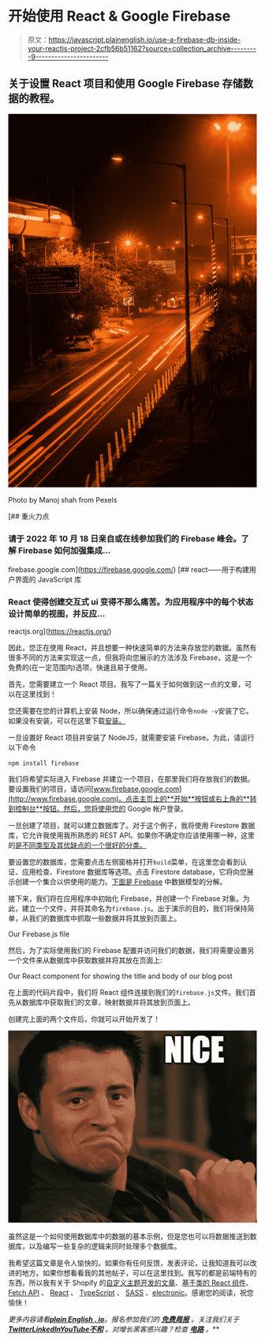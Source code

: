 # 开始使用 React & Google Firebase

> 原文：<https://javascript.plainenglish.io/use-a-firebase-db-inside-your-reactjs-project-2cfb56b51162?source=collection_archive---------9----------------------->

## 关于设置 React 项目和使用 Google Firebase 存储数据的教程。

![](img/38cabb79c78d77379a96e12fc58d544d.png)

Photo by Manoj shah from Pexels

[](https://firebase.google.com/) [## 重火力点

### 请于 2022 年 10 月 18 日亲自或在线参加我们的 Firebase 峰会。了解 Firebase 如何加强集成…

firebase.google.com](https://firebase.google.com/) [](https://reactjs.org/) [## react——用于构建用户界面的 JavaScript 库

### React 使得创建交互式 ui 变得不那么痛苦。为应用程序中的每个状态设计简单的视图，并反应…

reactjs.org](https://reactjs.org/) 

因此，您正在使用 React，并且想要一种快速简单的方法来存放您的数据。虽然有很多不同的方法来实现这一点，但我将向您展示的方法涉及 Firebase，这是一个免费的(在一定范围内)选项，快速且易于使用。

首先，您需要建立一个 React 项目。我写了一篇关于如何做到这一点的文章，可以在这里找到！

您还需要在您的计算机上安装 Node，所以确保通过运行命令`node -v`安装了它。如果没有安装，可以在这里下载[安装。](https://nodejs.org/en/download/)

一旦设置好 React 项目并安装了 NodeJS，就需要安装 Firebase。为此，请运行以下命令

```
npm install firebase
```

我们将希望实际进入 Firebase 并建立一个项目，在那里我们将存放我们的数据。要设置我们的项目，请访问[www.firebase.google.com](http://www.firebase.google.com)。点击主页上的**开始**按钮或右上角的**转到控制台**按钮。然后，您将使用您的 Google 帐户登录。

一旦创建了项目，就可以建立数据库了。对于这个例子，我将使用 Firestore 数据库，它允许我使用我所熟悉的 REST API。如果你不确定你应该使用哪一种，这里的[是不同类型及其优缺点的一个很好的分类。](https://blog.back4app.com/firebase-database/#What_are_the_Firebase_database_types)

要设置您的数据库，您需要点击左侧窗格并打开`build`菜单，在这里您会看到认证、应用检查、Firestore 数据库等选项。点击 Firestore database，它将向您展示创建一个集合以供使用的能力。[下面是 Firebase](https://firebase.google.com/docs/firestore/data-model) 中数据模型的分解。

接下来，我们将在应用程序中初始化 Firebase，并创建一个 Firebase 对象。为此，建立一个文件，并将其命名为`firebase.js`。出于演示的目的，我们将保持简单，从我们的数据库中抓取一些数据并将其放到页面上。

Our Firebase.js file

然后，为了实际使用我们的 Firebase 配置并访问我们的数据，我们将需要设置另一个文件来从数据库中获取数据并将其放在页面上:

Our React component for showing the title and body of our blog post

在上面的代码片段中，我们将 React 组件连接到我们的`firebase.js`文件。我们首先从数据库中获取我们的文章，映射数据并将其放到页面上。

创建完上面的两个文件后，你就可以开始开发了！

![](img/61985adaa884914340fbbec5ee418dd3.png)

虽然这是一个如何使用数据库中的数据的基本示例，但是您也可以将数据推送到数据库，以及编写一些复杂的逻辑来同时处理多个数据库。

我希望这篇文章是令人愉快的。如果你有任何反馈，发表评论，让我知道我可以改进的地方。如果你想看看我的其他帖子，可以在这里找到。我写的都是前端特有的东西，所以我有关于 Shopify 的[自定义主题开发的文章](/developing-custom-themes-for-shopify-getting-started-b137407c0cb7)、[基于类的 React 组件](/class-based-components-in-react-14335f0ee539)、 [Fetch API](https://avetwhocodes.com/fetching-data-from-an-api-with-the-fetch-api-in-react-5dbe0abcfb41) 、 [React](/level-up-your-react-skills-with-the-use-of-composition-766a41f544c9) 、 [TypeScript](https://jgrice01.medium.com/typescript-understanding-the-basics-a2264759cd2d) 、 [SASS](https://medium.com/codex/writing-better-sass-with-dynamic-class-generators-e486a0413d0d) 、[electronic](https://jgrice01.medium.com/want-to-build-desktop-apps-using-js-say-hello-to-electron-4f862c3b4e38)。感谢您的阅读，祝您愉快！

*更多内容请看*[***plain English . io***](https://plainenglish.io/)*。报名参加我们的* [***免费周报***](http://newsletter.plainenglish.io/) *。关注我们关于*[***Twitter***](https://twitter.com/inPlainEngHQ)[***LinkedIn***](https://www.linkedin.com/company/inplainenglish/)*[***YouTube***](https://www.youtube.com/channel/UCtipWUghju290NWcn8jhyAw)*[***不和***](https://discord.gg/GtDtUAvyhW) *。对增长黑客感兴趣？检查* [***电路***](https://circuit.ooo/) *。***